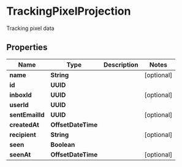 

# TrackingPixelProjection

Tracking pixel data

## Properties

| Name | Type | Description | Notes |
|------------ | ------------- | ------------- | -------------|
|**name** | **String** |  |  [optional] |
|**id** | **UUID** |  |  |
|**inboxId** | **UUID** |  |  [optional] |
|**userId** | **UUID** |  |  |
|**sentEmailId** | **UUID** |  |  [optional] |
|**createdAt** | **OffsetDateTime** |  |  |
|**recipient** | **String** |  |  [optional] |
|**seen** | **Boolean** |  |  |
|**seenAt** | **OffsetDateTime** |  |  [optional] |



